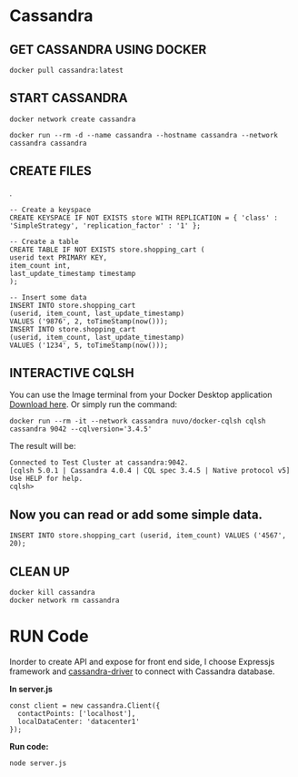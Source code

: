 # Cassandra

## GET CASSANDRA USING DOCKER
```
docker pull cassandra:latest
```

## START CASSANDRA
```
docker network create cassandra

docker run --rm -d --name cassandra --hostname cassandra --network cassandra cassandra
```

## CREATE FILES
.
```
-- Create a keyspace
CREATE KEYSPACE IF NOT EXISTS store WITH REPLICATION = { 'class' : 'SimpleStrategy', 'replication_factor' : '1' };

-- Create a table
CREATE TABLE IF NOT EXISTS store.shopping_cart (
userid text PRIMARY KEY,
item_count int,
last_update_timestamp timestamp
);

-- Insert some data
INSERT INTO store.shopping_cart
(userid, item_count, last_update_timestamp)
VALUES ('9876', 2, toTimeStamp(now()));
INSERT INTO store.shopping_cart
(userid, item_count, last_update_timestamp)
VALUES ('1234', 5, toTimeStamp(now()));
```

## INTERACTIVE CQLSH
You can use the Image terminal from your Docker Desktop application [Download here](https://www.docker.com/). 
Or simply run the command:

```
docker run --rm -it --network cassandra nuvo/docker-cqlsh cqlsh cassandra 9042 --cqlversion='3.4.5'
```

The result will be:
```
Connected to Test Cluster at cassandra:9042.
[cqlsh 5.0.1 | Cassandra 4.0.4 | CQL spec 3.4.5 | Native protocol v5]
Use HELP for help.
cqlsh>
```

## Now you can read or add some simple data.
```
INSERT INTO store.shopping_cart (userid, item_count) VALUES ('4567', 20);
```


## CLEAN UP 
```
docker kill cassandra
docker network rm cassandra
```


# RUN Code
Inorder to create API and expose for front end side, I choose Expressjs framework and [cassandra-driver](https://www.npmjs.com/package/cassandra-driver) to connect with Cassandra database.

**In server.js**
```
const client = new cassandra.Client({
  contactPoints: ['localhost'],
  localDataCenter: 'datacenter1'
});

```

**Run code:**
```
node server.js
```